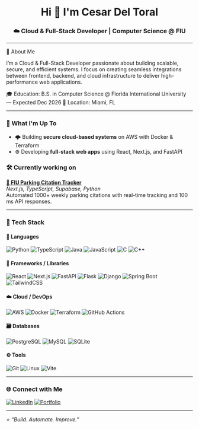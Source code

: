 <h1 align="center">Hi 👋 I'm Cesar Del Toral</h1>
<h3 align="center">☁️ Cloud & Full-Stack Developer | Computer Science @ FIU </h3>

---

🧠 About Me

I’m a Cloud & Full-Stack Developer passionate about building scalable, secure, and efficient systems.
I focus on creating seamless integrations between frontend, backend, and cloud infrastructure to deliver high-performance web applications.

🎓 Education: B.S. in Computer Science @ Florida International University — Expected Dec 2026
📍 Location: Miami, FL

---

### 🚀 What I'm Up To
- 🌩️ Building **secure cloud-based systems** on AWS with Docker & Terraform  
- ⚙️ Developing **full-stack web apps** using React, Next.js, and FastAPI  


### 🛠️ Currently working on

**[🚗 FIU Parking Citation Tracker](https://github.com/cesardeltoral/citation-tracker)**  
*Next.js, TypeScript, Supabase, Python*  
Automated 1000+ weekly parking citations with real-time tracking and 100 ms API responses.

---

### 🧰 Tech Stack

#### 💬 Languages
![Python](https://img.shields.io/badge/Python-3776AB?logo=python&logoColor=white)
![TypeScript](https://img.shields.io/badge/TypeScript-007ACC?logo=typescript&logoColor=white)
![Java](https://img.shields.io/badge/Java-ED8B00?logo=openjdk&logoColor=white)
![JavaScript](https://img.shields.io/badge/JavaScript-F7DF1E?logo=javascript&logoColor=black)
![C](https://img.shields.io/badge/C-00599C?logo=c&logoColor=white)
![C++](https://img.shields.io/badge/C++-00599C?logo=cplusplus&logoColor=white)

#### 🧱 Frameworks / Libraries
![React](https://img.shields.io/badge/React-61DAFB?logo=react&logoColor=black)
![Next.js](https://img.shields.io/badge/Next.js-000000?logo=nextdotjs&logoColor=white)
![FastAPI](https://img.shields.io/badge/FastAPI-009688?logo=fastapi&logoColor=white)
![Flask](https://img.shields.io/badge/Flask-000000?logo=flask&logoColor=white)
![Django](https://img.shields.io/badge/Django-092E20?logo=django&logoColor=white)
![Spring Boot](https://img.shields.io/badge/Spring%20Boot-6DB33F?logo=springboot&logoColor=white)
![TailwindCSS](https://img.shields.io/badge/TailwindCSS-38B2AC?logo=tailwindcss&logoColor=white)

#### ☁️ Cloud / DevOps
![AWS](https://img.shields.io/badge/AWS-232F3E?logo=amazonaws&logoColor=white)
![Docker](https://img.shields.io/badge/Docker-2496ED?logo=docker&logoColor=white)
![Terraform](https://img.shields.io/badge/Terraform-7B42BC?logo=terraform&logoColor=white)
![GitHub Actions](https://img.shields.io/badge/GitHub%20Actions-2088FF?logo=githubactions&logoColor=white)

#### 🗃️ Databases
![PostgreSQL](https://img.shields.io/badge/PostgreSQL-336791?logo=postgresql&logoColor=white)
![MySQL](https://img.shields.io/badge/MySQL-4479A1?logo=mysql&logoColor=white)
![SQLite](https://img.shields.io/badge/SQLite-003B57?logo=sqlite&logoColor=white)

#### ⚙️ Tools
![Git](https://img.shields.io/badge/Git-F05032?logo=git&logoColor=white)
![Linux](https://img.shields.io/badge/Linux-FCC624?logo=linux&logoColor=black)
![Vite](https://img.shields.io/badge/Vite-646CFF?logo=vite&logoColor=white)

---

### 🌐 Connect with Me
[![LinkedIn](https://img.shields.io/badge/LinkedIn-0A66C2?logo=linkedin&logoColor=white)](https://www.linkedin.com/in/cesar-del-toral-629ab9235/)
[![Portfolio](https://img.shields.io/badge/Portfolio-000000?logo=vercel&logoColor=white)](https://cesardeltoral-portfolio.netlify.app/)

---

⭐ *“Build. Automate. Improve.”*
